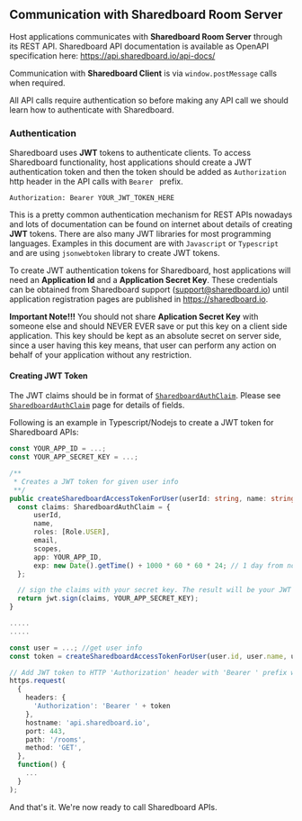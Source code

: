 
## Communication with Sharedboard Room Server
Host applications communicates with **Sharedboard Room Server** through its REST API.
Sharedboard API documentation is available as OpenAPI specification here: <https://api.sharedboard.io/api-docs/>  

Communication with **Sharedboard Client** is via `window.postMessage` calls when required.

All API calls require authentication so before making any API call we should learn how to authenticate with Sharedboard.

### Authentication
Sharedboard uses **JWT** tokens to authenticate clients. To access Sharedboard functionality, host applications should create a JWT authentication token and then the token should be added as `Authorization` http header in the API calls with `Bearer ` prefix.
```http
Authorization: Bearer YOUR_JWT_TOKEN_HERE
```
This is a pretty common authentication mechanism for REST APIs nowadays and lots of documentation can be found on internet about details of creating **JWT** tokens. There are also many JWT libraries for most programming languages. Examples in this document are with `Javascript` or `Typescript` and are using `jsonwebtoken` library to create JWT tokens.

To create JWT authentication tokens for Sharedboard, host applications will need an **Application Id** and a  **Application Secret Key**. These credentials can be obtained from Sharedboard support (<support@sharedboard.io>) until application registration pages are published in <https://sharedboard.io>.

**Important Note!!!**
You should not share **Aplication Secret Key** with someone else and should NEVER EVER save or put this key on a client side application. This key should be kept as an absolute secret on server side, since a user having this key means, that user can perform any action on behalf of your application without any restriction.

#### Creating JWT Token
The JWT claims should be in format of [`SharedboardAuthClaim`](./auth-types.md). Please see [`SharedboardAuthClaim`](./auth-types.md) page for details of fields.

Following is an example in Typescript/Nodejs to create a JWT token for Sharedboard APIs:

``` Typescript
const YOUR_APP_ID = ...;
const YOUR_APP_SECRET_KEY = ...;

/**
 * Creates a JWT token for given user info
 **/
public createSharedboardAccessTokenForUser(userId: string, name: string, email: string, scopes: Scope[]) {
  const claims: SharedboardAuthClaim = {
      userId,
      name,
      roles: [Role.USER],
      email,
      scopes,
      app: YOUR_APP_ID,
      exp: new Date().getTime() + 1000 * 60 * 60 * 24; // 1 day from now,
  };

  // sign the claims with your secret key. The result will be your JWT token
  return jwt.sign(claims, YOUR_APP_SECRET_KEY);
}

.....
.....

const user = ...; //get user info
const token = createSharedboardAccessTokenForUser(user.id, user.name, user.email, [Scopes.READ_ROOM, Scopes.ROOM_HISTORY]);

// Add JWT token to HTTP 'Authorization' header with 'Bearer ' prefix while calling Sharedboard APIs
https.request(
  {
    headers: {
      'Authorization': 'Bearer ' + token
    },
    hostname: 'api.sharedboard.io',
    port: 443,
    path: '/rooms',
    method: 'GET',
  },
  function() {
    ...
  }
);

```

And that's it. We're now ready to call Sharedboard APIs.
